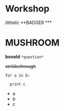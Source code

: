 # Workshop

*ittttalic*
**BADGER ***
# MUSHROOM

**booold**
`*question*`

~~striiiikethrough~~

```
for a in b:

  print c

```

- a
- b
- c
